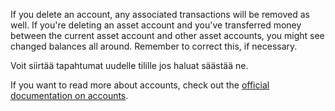 If you delete an account, any associated transactions will be removed as well. If you're deleting an asset account and you've transferred money between the current asset account and other asset accounts, you might see changed balances all around. Remember to correct this, if necessary.

Voit siirtää tapahtumat uudelle tilille jos haluat säästää ne.

If you want to read more about accounts, check out the [official documentation on accounts](https://docs.firefly-iii.org/concepts/accounts).